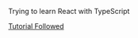Trying to learn React with TypeScript

[Tutorial Followed](https://www.youtube.com/watch?v=jrKcJxF0lAU)

